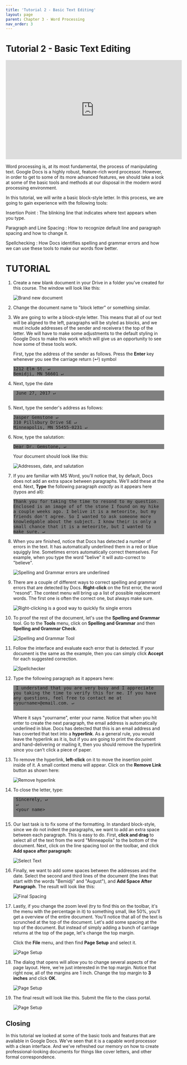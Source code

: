 ```yaml
---
title: 'Tutorial 2 - Basic Text Editing'
layout: page
parent: Chapter 3 - Word Processing
nav_order: 3
---
```


Tutorial 2 - Basic Text Editing
===============================

<iframe width="560" height="315" src="https://www.youtube.com/embed/eoY2x_fPdG8" frameborder="0" allow="accelerometer; autoplay; encrypted-media; gyroscope; picture-in-picture" allowfullscreen></iframe>

<style>
pre {
    overflow-x: auto;
    white-space: pre-wrap;
    white-space: -moz-pre-wrap;
    white-space: -pre-wrap;
    white-space: -o-pre-wrap;
    word-wrap: break-word;
    background-color: 808080;
}
</style>

Word processing is, at its most fundamental, the process of manipulating text. Google Docs is a highly robust, feature-rich word processor. However, in order to get to some of its more advanced features, we should take a look at some of the basic tools and methods at our disposal in the modern word processing environment.

In this tutorial, we will write a basic block-style letter. In this process, we are going to gain experience with the following tools:

Insertion Point
: The blinking line that indicates where text appears when you type.

Paragraph and Line Spacing
: How to recognize default line and paragraph spacing and how to change it.

Spellchecking
: How Docs identifies spelling and grammar errors and how we can use these tools to make our words flow better.

TUTORIAL
========

1. Create a new blank document in your Drive in a folder you've created for this course. The window will look like this:

    ![Brand new document](images/tutorial2/1.png)

1. Change the document name to "block letter" or something similar.

1. We are going to write a block-style letter. This means that all of our text will be aligned to the left, paragraphs will be styled as blocks, and we must include addresses of the sender and receivera t the top of the letter. We will have to make some adjustments to the default styling in Google Docs to make this work which will give us an opportunity to see how some of these tools work.

   First, type the address of the sender as follows. Press the **Enter** key whenever you see the carriage return (&crarr;) symbol

   <pre>
   1212 Elm St. &crarr;
   Bemidji, MN 56601 &crarr;
   </pre>

1. Next, type the date

    <pre>
    June 27, 2017 &crarr;
    </pre>

4.  Next, type the sender's address as follows:

    <pre>
    Jasper Gemstone &crarr;
    310 Pillsbury Drive SE &crarr;
    Minneapolis, MN 55455-0231 &crarr;
    </pre>

5.  Now, type the salutation:

    <pre>
    Dear Dr. Gemstone, &crarr;
    </pre>

    Your document should look like this:

    ![Addresses, date, and
    salutation](images/tutorial2/2.png)

1.  If you are familiar with MS Word, you'll notice that, by default, Docs does not add an extra space between paragraphs. We'll add these at the end. Next, **Type** the following paragraph *exactly* as it appears here (typos and all):

    <pre>
    Thank you for taking the time to resond to my question. Enclosed is an image of of the stone I found on my hike a couple weeks ago. I belive it is a meteorite, but my friends don't agree. So I wanted to ask someone more knowledgable about the subject. I know their is only a small chance that it is a meteorite, but I wanted to make sure. &crarr;
    </pre>

1. When you are finished, notice that Docs has detected a number of errors in the text. It has automatically underlined them in a red or blue squiggly line. Sometimes errors automatically correct themselves. For example, when you type the word "belive" it will auto-correct to "believe".

    ![Spelling and Grammar errors are underlined](images/tutorial2/3.png)

1. There are a couple of different ways to correct spelling and grammar errors that are detected by Docs. **Right-click** on the first error, the word "resond". The context menu will bring up a list of possible replacement words. The first one is often the correct one, but always make sure.

    ![Right-clicking is a good way to quickly fix single errors](images/tutorial2/4.png)

1. To proof the rest of the document, let's use the **Spelling and Grammar** tool. Go to the **Tools** menu, click on **Spelling and Grammar** and then **Spelling and Grammar Check**.

    ![Spelling and Grammar Tool](images/tutorial2/5.png)

1. Follow the interface and evaluate each error that is detected. If your document is the same as the example, then you can simply click **Accept** for each suggested correction.

    ![Spellchecker](images/tutorial2/6.png)

1. Type the following paragraph as it appears here:

    <pre>
    I understand that you are very busy and I appreciate you taking the time to verify this for me. If you have any questions, feel free to contact me at &lt;yourname&gt;@email.com. &crarr;
    </pre>

    Where it says "yourname", enter your name. Notice that when you hit enter to create the next paragraph, the email address is automatically underlined in blue. Docs has detected that this is an email address and has coverted that text into a **hyperlink**. As a general rule, you would leave the hyperlink as it is, but if you are going to print the document and hand-delivering or mailing it, then you should remove the hyperlink since you can't click a piece of paper.

1. To remove the hyperlink, **left-click** on it to move the insertion point inside of it. A small context menu will appear. Click on the **Remove Link** button as shown here:

    ![Remove hyperlink](images/tutorial2/7.png)

1. To close the letter, type:

    <pre>
    Sincerely, &crarr;
    &crarr;
    &lt;your name&gt;
    </pre>

1. Our last task is to fix some of the formatting. In standard block-style, since we do not indent the paragraphs, we want to add an extra space between each paragraph. This is easy to do. First, **click and drag** to select all of the text from the word "Minneapolis" to the bottom of the document. Next, click on the line spacing tool on the toolbar, and click **Add space after paragraph**:

    ![Select Text](images/tutorial2/8.png)

1. Finally, we want to add some spaces between the addresses and the date. Select the second and third lines of the document (the lines that start with the words "Bemidji" and "August"), and **Add Space After Paragraph**. The result will look like this:

    ![Final Spacing](images/tutorial2/9.png)

1. Lastly, if you change the zoom level (try to find this on the toolbar, it's the menu with the percentage in it) to something small, like 50%, you'll get a overview of the entire document. You'll notice that all of the text is scrunched at the top of the document. Let's add some spacing at the top of the document. But instead of simply adding a bunch of carriage returns at the top of the page, let's change the top margin.

    Click the **File** menu, and then find **Page Setup** and select it. 

    ![Page Setup](images/tutorial2/10.png)

1. The dialog that opens will allow you to change several aspects of the page layout. Here, we're just interested in the top margin. Notice that right now, all of the margins are 1 inch. Change the top margin to **3 inches** and click **OK**.

    ![Page Setup](images/tutorial2/11.png)

1. The final result will look like this. Submit the file to the class portal.

    ![Page Setup](images/tutorial2/10.png)

Closing
-------

In this tutorial we looked at some of the basic tools and features that are available in Google Docs. We've seen that it is a capable word processor with a clean interface. And we've refreshed our memory on how to create professional-looking documents for things like cover letters, and other formal correspondence.
